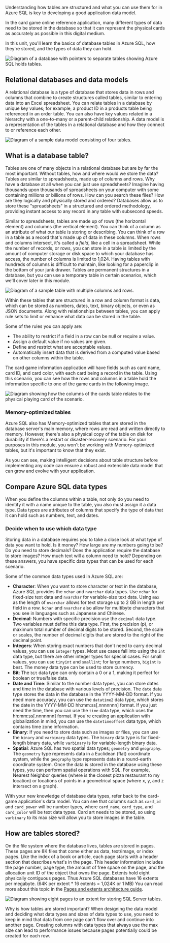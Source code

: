 Understanding how tables are structured and what you can use them for in Azure SQL is key to developing a good application data model.

In the card game online reference application, many different types of data need to be stored in the database so that it can represent the physical cards as accurately as possible in this digital medium.

In this unit, you'll learn the basics of database tables in Azure SQL, how they're stored, and the types of data they can hold.

![Diagram of a database with pointers to separate tables showing Azure SQL holds tables.](../media/create-table-1.png)

## Relational databases and data models

A relational database is a type of database that stores data in rows and columns that combine to create structures called tables, similar to entering data into an Excel spreadsheet. You can relate tables in a database by unique key values; for example, a product ID in a products table being referenced in an order table. You can also have key values related in a hierarchy with a one-to-many or a parent-child relationship. A data model is a representation of the tables in a relational database and how they connect to or reference each other.

![Diagram of a sample data model consisting of four tables.](../media/model-a.png)

## What is a database table?

Tables are one of many objects in a relational database but are by far the most important. Without tables, how and where would we store the data? Tables are similar to spreadsheets, made up of columns and rows. Why have a database at all when you can just use spreadsheets? Imagine having thousands upon thousands of spreadsheets on your computer with some containing millions or billions of rows. How can you search these files? How are they logically and physically stored and ordered? Databases allow us to store these "spreadsheets" in a structured and ordered methodology, providing instant access to any record in any table with subsecond speeds.

Similar to spreadsheets, tables are made up of rows (the horizontal element) and columns (the vertical element). You can think of a column as an attribute of what our table is storing or describing. You can think of a row in a table as a record that's made up of data in these columns. When rows and columns intersect, it's called a *field*, like a cell in a spreadsheet. While the number of records, or rows, you can store in a table is limited by the amount of computer storage or disk space to which your database has access, the number of columns is limited to 1,024. Having tables with hundreds of columns is difficult to maintain, like looking for a paperclip in the bottom of your junk drawer. Tables are permanent structures in a database, but you can use a temporary table in certain scenarios, which we'll cover later in this module.

![Diagram of a sample table with multiple columns and rows.](../media/table-1.png)

Within these tables that are structured in a row and column format is data, which can be stored as numbers, dates, text, binary objects, or even as JSON documents. Along with relationships between tables, you can apply rule sets to limit or enhance what data can be stored in the table.

Some of the rules you can apply are:

* The ability to restrict if a field in a row can be null or require a value.
* Assign a default value if no values are given.
* Define and restrict what are acceptable values.
* Automatically insert data that is derived from a computed value based on other columns within the table.

The card game information application will have fields such as card name, card ID, and card color, with each card being a record in the table. Using this scenario, you can see how the rows and columns in a table hold the information specific to one of the game cards in the following image.

![Diagram showing how the columns of the cards table relates to the physical playing card of the scenario.](../media/card-table-1.png)

### Memory-optimized tables

Azure SQL also has Memory-optimized tables that are stored in the database server's main memory, where rows are read and written directly to memory. However, there's also a physical copy of the table on disk for durability if there's a restart or disaster-recovery scenario. For your purposes in this module, you won't be working with Memory-optimized tables, but it's important to know that they exist.

As you can see, making intelligent decisions about table structure before implementing any code can ensure a robust and extensible data model that can grow and evolve with your application.

## Compare Azure SQL data types

When you define the columns within a table, not only do you need to identify it with a name unique to the table, you also must assign it a data type. Data types are attributes of columns that specify the type of data that it can hold such as numbers, text, and dates.

### Decide when to use which data type

Storing data in a database requires you to take a close look at what type of data you want to hold. Is it money? How large are my numbers going to be? Do you need to store decimals? Does the application require the database to store images? How much text will a column need to hold? Depending on these answers, you have specific data types that can be used for each scenario.

Some of the common data types used in Azure SQL are:

* **Character**: When you want to store character or text in the database, Azure SQL provides the `nchar` and `nvarchar` data types. Use `nchar` for fixed-size text data and `nvarchar` for variable-size text data. Using `max` as the length of `nvarchar` allows for text storage up to 2 GB in length per field in a row. `Nchar` and `nvarchar` also allow for multibyte characters that you see in languages such as Japanese and Chinese.
* **Decimal**: Numbers with specific precision use the `decimal` data type. Two variables must define this data type. First, the precision (p), or maximum total number of decimal digits to be stored. Second, the scale or scales, the number of decimal digits that are stored to the right of the decimal point.
* **Integers**: When storing exact numbers that don't need to carry decimal values, you can use `integer` types. Most use cases fall into using the `int` data type, but there are other integer types for special cases. For small values, you can use `tinyint` and `smallint`; for large numbers, `bigint` is best. The money data type can be used to store currency.
* **Bit**: The `bit` data type can only contain a 0 or a 1, making it perfect for boolean or true/false data.
* **Date and Time**: Similar to the number data types, you can store dates and time in the database with various levels of precision. The `date` data type stores the data in the database in the YYYY-MM-DD format. If you need more accuracy, you can use the `datatime2` data type, which stores the date in the YYYY-MM-DD hh:mm:ss[.nnnnnnn] format. If you just need the time, then you can use the `time` data type, which uses the hh:mm:ss[.nnnnnnn] format. If you're creating an application with globalization in mind, you can use the `datetimeoffset` data type, which contains time zone information.
* **Binary**: If you need to store data such as images or files, you can use the `binary` and `varbinary` data types. The `binary` data type is for fixed-length binary data, while `varbinary` is for variable-length binary data.
* **Spatial**: Azure SQL has two spatial data types; `geometry` and `geography`. The `geometry` type represents data in a Euclidean (flat) coordinate system, while the `geography` type represents data in a round-earth coordinate system. Once the data is stored in the database using these types, you can perform spatial operations with SQL. For example, Nearest Neighbor queries (where is the closest pizza restaurant to my location) or locations of points in a geometrical space (where x, y, and z intersect on a graph).

With your new knowledge of database data types, refer back to the card-game application's data model. You can see that columns such as `card_id` and `card_power` will be number types, where `card_name`, `card_type`, and `card_color` will be text data types. Card art needs to be stored, so using `varbinary` to its max size will allow you to store images in the table.

## How are tables stored?

On the file system where the database lives, tables are stored in pages. These pages are 8K files that come either as data, text/image, or index pages. Like the index of a book or article, each page starts with a header section that describes what's in the page. This header information includes the page number, page type, the amount of free space on the page, and the allocation unit ID of the object that owns the page. Extents hold eight physically contiguous pages. Thus Azure SQL databases have 16 extents per megabyte. (64K per extent * 16 extents = 1,024K or 1 MB) You can read more about this topic in the [Pages and extents architecture guide](/sql/relational-databases/pages-and-extents-architecture-guide).

![Diagram showing eight pages to an extent for storing SQL Server tables.](../media/table-p.png)

Why is how tables are stored important? When designing the data model and deciding what data types and sizes of data types to use, you need to keep in mind that data from one page can't flow over and continue into another page. Creating columns with data types that always use the max size can lead to performance issues because pages potentially could be created for each row.
